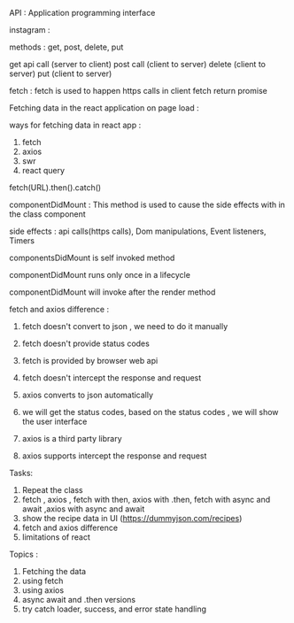 API : Application programming interface

instagram :

methods : get, post, delete, put

get api call (server to client)
post call (client to server)
delete (client to server)
put (client to server)

fetch : fetch is used to happen https calls in client
fetch return promise

Fetching data in the react application on page load :

ways for fetching data in react app :

1. fetch
2. axios
3. swr
4. react query

fetch(URL).then().catch()

componentDidMount : This method is used to cause the side effects with in the class component

side effects : api calls(https calls), Dom manipulations, Event listeners, Timers

componentsDidMount is self invoked method

componentDidMount runs only once in a lifecycle

componentDidMount will invoke after the render method

fetch and axios difference :

1. fetch doesn't convert to json , we need to do it manually
2. fetch doesn't provide status codes
3. fetch is provided by browser web api
4. fetch doesn't intercept the response and request

5. axios converts to json automatically
6. we will get the status codes, based on the status codes , we will show the user interface
7. axios is a third party library
8. axios supports intercept the response and request

Tasks:

1. Repeat the class
2. fetch , axios , fetch with then, axios with .then, fetch with async and await ,axios with async and await
3. show the recipe data in UI (https://dummyjson.com/recipes)
4. fetch and axios difference
5. limitations of react

Topics :

1. Fetching the data
2. using fetch
3. using axios
4. async await and .then versions
5. try catch loader, success, and error state handling
